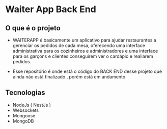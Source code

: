 # Waiter App Back End

## O que é o projeto
- WAITERAPP é basicamente um aplicativo para ajudar restaurantes a gerenciar os pedidos de cada mesa, oferecendo uma interface administrativa para os cozinheiros e administradores e uma interface para os garçons e clientes conseguirem ver o cardápio e realiarem pedidos.

- Esse repositório é onde está o código do BACK END desse projeto que ainda não está finalizado , porém está em andamento.

## Tecnologias
- NodeJs ( NestJs )
- Websockets
- Mongoose
- MongoDB